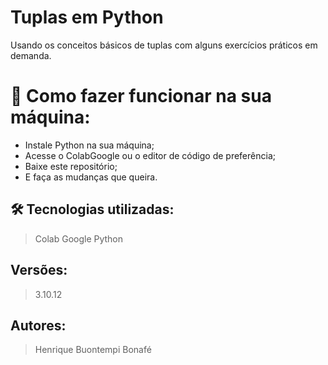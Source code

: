 # Tuplas em Python

Usando os conceitos básicos de tuplas com alguns exercícios práticos em demanda.

# 🔌 Como fazer funcionar na sua máquina:

- Instale Python na sua máquina;
- Acesse o ColabGoogle ou o editor de código de preferência;
- Baixe este repositório;
- E faça as mudanças que queira.


## 🛠️ Tecnologias utilizadas:

> Colab Google
> Python

## Versões:

> 3.10.12

## Autores:

> Henrique Buontempi Bonafé
>
